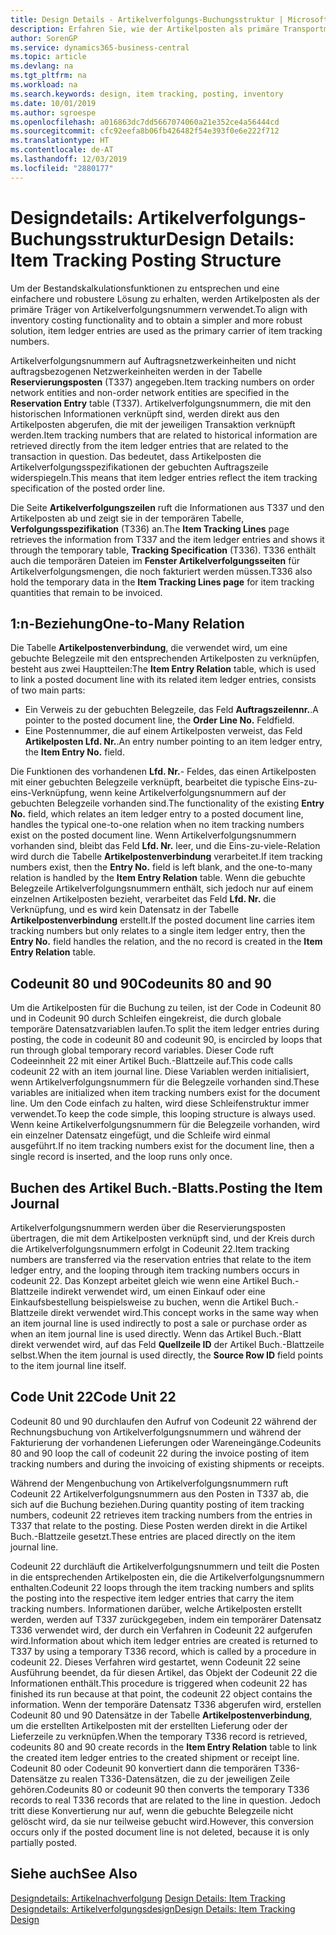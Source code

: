 ```yaml
---
title: Design Details - Artikelverfolgungs-Buchungsstruktur | Microsoft Docs
description: Erfahren Sie, wie der Artikelposten als primäre Transportmitteln von Artikelverfolgungsnummern verwendet wird.
author: SorenGP
ms.service: dynamics365-business-central
ms.topic: article
ms.devlang: na
ms.tgt_pltfrm: na
ms.workload: na
ms.search.keywords: design, item tracking, posting, inventory
ms.date: 10/01/2019
ms.author: sgroespe
ms.openlocfilehash: a016863dc7dd5667074060a21e352ce4a56444cd
ms.sourcegitcommit: cfc92eefa8b06fb426482f54e393f0e6e222f712
ms.translationtype: HT
ms.contentlocale: de-AT
ms.lasthandoff: 12/03/2019
ms.locfileid: "2880177"
---
```

# <a name="design-details-item-tracking-posting-structure"></a><span data-ttu-id="0ccf7-103">Designdetails: Artikelverfolgungs-Buchungsstruktur</span><span class="sxs-lookup"><span data-stu-id="0ccf7-103">Design Details: Item Tracking Posting Structure</span></span>
<span data-ttu-id="0ccf7-104">Um der Bestandskalkulationsfunktionen zu entsprechen und eine einfachere und robustere Lösung zu erhalten, werden Artikelposten als der primäre Träger von Artikelverfolgungsnummern verwendet.</span><span class="sxs-lookup"><span data-stu-id="0ccf7-104">To align with inventory costing functionality and to obtain a simpler and more robust solution, item ledger entries are used as the primary carrier of item tracking numbers.</span></span>  
  
<span data-ttu-id="0ccf7-105">Artikelverfolgungsnummern auf Auftragsnetzwerkeinheiten und nicht auftragsbezogenen Netzwerkeinheiten werden in der Tabelle **Reservierungsposten** (T337) angegeben.</span><span class="sxs-lookup"><span data-stu-id="0ccf7-105">Item tracking numbers on order network entities and non-order network entities are specified in the **Reservation Entry** table (T337).</span></span> <span data-ttu-id="0ccf7-106">Artikelverfolgungsnummern, die mit den historischen Informationen verknüpft sind, werden direkt aus den Artikelposten abgerufen, die mit der jeweiligen Transaktion verknüpft werden.</span><span class="sxs-lookup"><span data-stu-id="0ccf7-106">Item tracking numbers that are related to historical information are retrieved directly from the item ledger entries that are related to the transaction in question.</span></span> <span data-ttu-id="0ccf7-107">Das bedeutet, dass Artikelposten die Artikelverfolgungsspezifikationen der gebuchten Auftragszeile widerspiegeln.</span><span class="sxs-lookup"><span data-stu-id="0ccf7-107">This means that item ledger entries reflect the item tracking specification of the posted order line.</span></span>  
  
<span data-ttu-id="0ccf7-108">Die Seite **Artikelverfolgungszeilen** ruft die Informationen aus T337 und den Artikelposten ab und zeigt sie in der temporären Tabelle, **Verfolgungsspezifikation** (T336) an.</span><span class="sxs-lookup"><span data-stu-id="0ccf7-108">The **Item Tracking Lines** page retrieves the information from T337 and the item ledger entries and shows it through the temporary table, **Tracking Specification** (T336).</span></span> <span data-ttu-id="0ccf7-109">T336 enthält auch die temporären Dateien im **Fenster Artikelverfolgungsseiten** für Artikelverfolgungsmengen, die noch fakturiert werden müssen.</span><span class="sxs-lookup"><span data-stu-id="0ccf7-109">T336 also hold the temporary data in the **Item Tracking Lines page** for item tracking quantities that remain to be invoiced.</span></span>  
  
## <a name="one-to-many-relation"></a><span data-ttu-id="0ccf7-110">1:n-Beziehung</span><span class="sxs-lookup"><span data-stu-id="0ccf7-110">One-to-Many Relation</span></span>  
<span data-ttu-id="0ccf7-111">Die Tabelle **Artikelpostenverbindung**, die verwendet wird, um eine gebuchte Belegzeile mit den entsprechenden Artikelposten zu verknüpfen, besteht aus zwei Hauptteilen:</span><span class="sxs-lookup"><span data-stu-id="0ccf7-111">The **Item Entry Relation** table, which is used to link a posted document line with its related item ledger entries, consists of two main parts:</span></span>  
  
* <span data-ttu-id="0ccf7-112">Ein Verweis zu der gebuchten Belegzeile, das Feld **Auftragszeilennr.**.</span><span class="sxs-lookup"><span data-stu-id="0ccf7-112">A pointer to the posted document line, the **Order Line No.**</span></span> <span data-ttu-id="0ccf7-113">Feld</span><span class="sxs-lookup"><span data-stu-id="0ccf7-113">field.</span></span>  
* <span data-ttu-id="0ccf7-114">Eine Postennummer, die auf einem Artikelposten verweist, das Feld **Artikelposten Lfd. Nr.**.</span><span class="sxs-lookup"><span data-stu-id="0ccf7-114">An entry number pointing to an item ledger entry, the **Item Entry No.** field.</span></span>  
  
<span data-ttu-id="0ccf7-115">Die Funktionen des vorhandenen **Lfd. Nr.**- Feldes, das einen Artikelposten mit einer gebuchten Belegzeile verknüpft, bearbeitet die typische Eins-zu-eins-Verknüpfung, wenn keine Artikelverfolgungsnummern auf der gebuchten Belegzeile vorhanden sind.</span><span class="sxs-lookup"><span data-stu-id="0ccf7-115">The functionality of the existing **Entry No.** field, which relates an item ledger entry to a posted document line, handles the typical one-to-one relation when no item tracking numbers exist on the posted document line.</span></span> <span data-ttu-id="0ccf7-116">Wenn Artikelverfolgungsnummern vorhanden sind, bleibt das Feld **Lfd. Nr.** leer, und die Eins-zu-viele-Relation wird durch die Tabelle **Artikelpostenverbindung** verarbeitet.</span><span class="sxs-lookup"><span data-stu-id="0ccf7-116">If item tracking numbers exist, then the **Entry No.** field is left blank, and the one-to-many relation is handled by the **Item Entry Relation** table.</span></span> <span data-ttu-id="0ccf7-117">Wenn die gebuchte Belegzeile Artikelverfolgungsnummern enthält, sich jedoch nur auf einem einzelnen Artikelposten bezieht, verarbeitet das Feld **Lfd. Nr.** die Verknüpfung, und es wird kein Datensatz in der Tabelle **Artikelpostenverbindung** erstellt.</span><span class="sxs-lookup"><span data-stu-id="0ccf7-117">If the posted document line carries item tracking numbers but only relates to a single item ledger entry, then the **Entry No.** field handles the relation, and the no record is created in the **Item Entry Relation** table.</span></span>  
  
## <a name="codeunits-80-and-90"></a><span data-ttu-id="0ccf7-118">Codeunit 80 und 90</span><span class="sxs-lookup"><span data-stu-id="0ccf7-118">Codeunits 80 and 90</span></span>  
<span data-ttu-id="0ccf7-119">Um die Artikelposten für die Buchung zu teilen, ist der Code in Codeunit 80 und in Codeunit 90 durch Schleifen eingekreist, die durch globale temporäre Datensatzvariablen laufen.</span><span class="sxs-lookup"><span data-stu-id="0ccf7-119">To split the item ledger entries during posting, the code in codeunit 80 and codeunit 90, is encircled by loops that run through global temporary record variables.</span></span> <span data-ttu-id="0ccf7-120">Dieser Code ruft Codeeinnheit 22 mit einer Artikel Buch.-Blattzeile auf.</span><span class="sxs-lookup"><span data-stu-id="0ccf7-120">This code calls codeunit 22 with an item journal line.</span></span> <span data-ttu-id="0ccf7-121">Diese Variablen werden initialisiert, wenn Artikelverfolgungsnummern für die Belegzeile vorhanden sind.</span><span class="sxs-lookup"><span data-stu-id="0ccf7-121">These variables are initialized when item tracking numbers exist for the document line.</span></span> <span data-ttu-id="0ccf7-122">Um den Code einfach zu halten, wird diese Schleifenstruktur immer verwendet.</span><span class="sxs-lookup"><span data-stu-id="0ccf7-122">To keep the code simple, this looping structure is always used.</span></span> <span data-ttu-id="0ccf7-123">Wenn keine Artikelverfolgungsnummern für die Belegzeile vorhanden, wird ein einzelner Datensatz eingefügt, und die Schleife wird einmal ausgeführt.</span><span class="sxs-lookup"><span data-stu-id="0ccf7-123">If no item tracking numbers exist for the document line, then a single record is inserted, and the loop runs only once.</span></span>  
  
## <a name="posting-the-item-journal"></a><span data-ttu-id="0ccf7-124">Buchen des Artikel Buch.-Blatts.</span><span class="sxs-lookup"><span data-stu-id="0ccf7-124">Posting the Item Journal</span></span>  
<span data-ttu-id="0ccf7-125">Artikelverfolgungsnummern werden über die Reservierungsposten übertragen, die mit dem Artikelposten verknüpft sind, und der Kreis durch die Artikelverfolgungsnummern erfolgt in Codeunit 22.</span><span class="sxs-lookup"><span data-stu-id="0ccf7-125">Item tracking numbers are transferred via the reservation entries that relate to the item ledger entry, and the looping through item tracking numbers occurs in codeunit 22.</span></span> <span data-ttu-id="0ccf7-126">Das Konzept arbeitet gleich wie wenn eine Artikel Buch.-Blattzeile indirekt verwendet wird, um einen Einkauf oder eine Einkaufsbestellung beispielsweise zu buchen, wenn die Artikel Buch.-Blattzeile direkt verwendet wird.</span><span class="sxs-lookup"><span data-stu-id="0ccf7-126">This concept works in the same way when an item journal line is used indirectly to post a sale or purchase order as when an item journal line is used directly.</span></span> <span data-ttu-id="0ccf7-127">Wenn das Artikel Buch.-Blatt direkt verwendet wird, auf das Feld **Quellzeile ID** der Artikel Buch.-Blattzeile selbst.</span><span class="sxs-lookup"><span data-stu-id="0ccf7-127">When the item journal is used directly, the **Source Row ID** field points to the item journal line itself.</span></span>  
  
## <a name="code-unit-22"></a><span data-ttu-id="0ccf7-128">Code Unit 22</span><span class="sxs-lookup"><span data-stu-id="0ccf7-128">Code Unit 22</span></span>  
<span data-ttu-id="0ccf7-129">Codeunit 80 und 90 durchlaufen den Aufruf von Codeunit 22 während der Rechnungsbuchung von Artikelverfolgungsnummern und während der Fakturierung der vorhandenen Lieferungen oder Wareneingänge.</span><span class="sxs-lookup"><span data-stu-id="0ccf7-129">Codeunits 80 and 90 loop the call of codeunit 22 during the invoice posting of item tracking numbers and during the invoicing of existing shipments or receipts.</span></span>  
  
<span data-ttu-id="0ccf7-130">Während der Mengenbuchung von Artikelverfolgungsnummern ruft Codeunit 22 Artikelverfolgungsnummern aus den Posten in T337 ab, die sich auf die Buchung beziehen.</span><span class="sxs-lookup"><span data-stu-id="0ccf7-130">During quantity posting of item tracking numbers, codeunit 22 retrieves item tracking numbers from the entries in T337 that relate to the posting.</span></span> <span data-ttu-id="0ccf7-131">Diese Posten werden direkt in die Artikel Buch.-Blattzeile gesetzt.</span><span class="sxs-lookup"><span data-stu-id="0ccf7-131">These entries are placed directly on the item journal line.</span></span>  
  
<span data-ttu-id="0ccf7-132">Codeunit 22 durchläuft die Artikelverfolgungsnummern und teilt die Posten in die entsprechenden Artikelposten ein, die die Artikelverfolgungsnummern enthalten.</span><span class="sxs-lookup"><span data-stu-id="0ccf7-132">Codeunit 22 loops through the item tracking numbers and splits the posting into the respective item ledger entries that carry the item tracking numbers.</span></span> <span data-ttu-id="0ccf7-133">Informationen darüber, welche Artikelposten erstellt werden, werden auf T337 zurückgegeben, indem ein temporärer Datensatz T336 verwendet wird, der durch ein Verfahren in Codeunit 22 aufgerufen wird.</span><span class="sxs-lookup"><span data-stu-id="0ccf7-133">Information about which item ledger entries are created is returned to T337 by using a temporary T336 record, which is called by a procedure in codeunit 22.</span></span> <span data-ttu-id="0ccf7-134">Dieses Verfahren wird gestartet, wenn Codeunit 22 seine Ausführung beendet, da für diesen Artikel, das Objekt der Codeunit 22 die Informationen enthält.</span><span class="sxs-lookup"><span data-stu-id="0ccf7-134">This procedure is triggered when codeunit 22 has finished its run because at that point, the codeunit 22 object contains the information.</span></span> <span data-ttu-id="0ccf7-135">Wenn der temporäre Datensatz T336 abgerufen wird, erstellen Codeunit 80 und 90 Datensätze in der Tabelle **Artikelpostenverbindung**, um die erstellten Artikelposten mit der erstellten Lieferung oder der Lieferzeile zu verknüpfen.</span><span class="sxs-lookup"><span data-stu-id="0ccf7-135">When the temporary T336 record is retrieved, codeunits 80 and 90 create records in the **Item Entry Relation** table to link the created item ledger entries to the created shipment or receipt line.</span></span> <span data-ttu-id="0ccf7-136">Codeunit 80 oder Codeunit 90 konvertiert dann die temporären T336-Datensätze zu realen T336-Datensätzen, die zu der jeweiligen Zeile gehören.</span><span class="sxs-lookup"><span data-stu-id="0ccf7-136">Codeunits 80 or codeunit 90 then converts the temporary T336 records to real T336 records that are related to the line in question.</span></span> <span data-ttu-id="0ccf7-137">Jedoch tritt diese Konvertierung nur auf, wenn die gebuchte Belegzeile nicht gelöscht wird, da sie nur teilweise gebucht wird.</span><span class="sxs-lookup"><span data-stu-id="0ccf7-137">However, this conversion occurs only if the posted document line is not deleted, because it is only partially posted.</span></span>  
  
## <a name="see-also"></a><span data-ttu-id="0ccf7-138">Siehe auch</span><span class="sxs-lookup"><span data-stu-id="0ccf7-138">See Also</span></span>  
<span data-ttu-id="0ccf7-139">[Designdetails: Artikelnachverfolgung](design-details-item-tracking.md) </span><span class="sxs-lookup"><span data-stu-id="0ccf7-139">[Design Details: Item Tracking](design-details-item-tracking.md) </span></span>  
[<span data-ttu-id="0ccf7-140">Designdetails: Artikelverfolgungsdesign</span><span class="sxs-lookup"><span data-stu-id="0ccf7-140">Design Details: Item Tracking Design</span></span>](design-details-item-tracking-design.md)